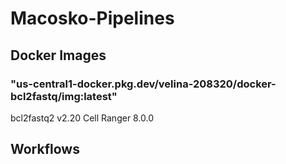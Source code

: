 # Macosko-Pipelines
## Docker Images
### "us-central1-docker.pkg.dev/velina-208320/docker-bcl2fastq/img:latest"
bcl2fastq2 v2.20
Cell Ranger 8.0.0

## Workflows
